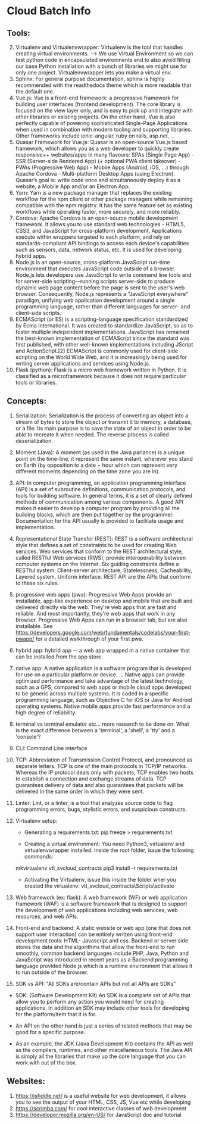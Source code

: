 # Cloud Batch Info
## Tools:

2. Virtualenv and Virtualenvwrapper: Virtualenv is the tool that handles creating virtual environments. --> We use Virtual Environment so we can test python code in encapsulated environments and to also avoid filling our base Python installation with a bunch of libraries we might use for only one project. Virtualenvwrapper lets you make a virtual env.
3. Sphinx: For general purpose documentation, sphinx is highly recommended with the readthedocs theme which is more readable that the default one. 
4. Vue.js: Vue  is a front-end framework: a progressive framework for building user interfaces (frontend development). The core library is focused on the view layer only, and is easy to pick up and integrate with other libraries or existing projects. On the other hand, Vue is also perfectly capable of powering sophisticated Single-Page Applications when used in combination with modern tooling and supporting libraries. Other frameworks include ionic-angular, ruby on rails, asp.net, ...
5. Quasar Framework for Vue.js: Quasar is an open-source Vue.js based framework, which allows you as a web developer to quickly create responsive++ websites/apps in many flavours: SPAs (Single Page App) - SSR (Server-side Rendered App) (+ optional PWA client takeover) - PWAs (Progressive Web App) - Mobile Apps (Android, iOS, …) through Apache Cordova - Multi-platform Desktop Apps (using Electron). Quasar’s goal is: write code once and simultaneously deploy it as a website, a Mobile App and/or an Electron App. 
6. Yarn: Yarn is a new package manager that replaces the existing workflow for the npm client or other package managers while remaining compatible with the npm registry. It has the same feature set as existing workflows while operating faster, more securely, and more reliably.
7. Cordova: Apache Cordova is an open-source mobile development framework. It allows you to use standard web technologies - HTML5, CSS3, and JavaScript for cross-platform development. Applications execute within wrappers targeted to each platform, and rely on standards-compliant API bindings to access each device's capabilities such as sensors, data, network status, etc. It is used for developing hybrid apps.
8. Node.js is an open-source, cross-platform JavaScript run-time environment that executes JavaScript code outside of a browser. Node.js lets developers use JavaScript to write command line tools and for server-side scripting—running scripts server-side to produce dynamic web page content before the page is sent to the user's web browser. Consequently, Node.js represents a "JavaScript everywhere" paradigm, unifying web application development around a single programming language, rather than different languages for server- and client-side scripts.
9. ECMAScript (or ES) is a scripting-language specification standardized by Ecma International. It was created to standardize JavaScript, so as to foster multiple independent implementations. JavaScript has remained the best-known implementation of ECMAScript since the standard was first published, with other well-known implementations including JScript and ActionScript.[2] ECMAScript is commonly used for client-side scripting on the World Wide Web, and it is increasingly being used for writing server applications and services using Node.js.
10. Flask (python): Flask is a micro web framework written in Python. It is classified as a microframework because it does not require particular tools or libraries.

## Concepts:
1. Serialization: Serialization is the process of converting an object into a stream of bytes to store the object or transmit it to memory, a database, or a file. Its main purpose is to save the state of an object in order to be able to recreate it when needed. The reverse process is called deserialization.
2. Moment (Java): A moment (as used in the Java parlance) is a unique point on the time-line; it represent the same instant, wherever you stand on Earth (by opposition to a date + hour which can represent very different moments depending on the time zone you are in).
3. API: In computer programming, an application programming interface (API) is a set of subroutine definitions, communication protocols, and tools for building software. In general terms, it is a set of clearly defined methods of communication among various components. A good API makes it easier to develop a computer program by providing all the building blocks, which are then put together by the programmer. Documentation for the API usually is provided to facilitate usage and implementation.
4. Representational State Transfer (REST): REST is a software architectural style that defines a set of constraints to be used for creating Web services. Web services that conform to the REST architectural style, called RESTful Web services (RWS), provide interoperability between computer systems on the Internet. Six guiding constraints define a RESTful system: Client-server architecture, Statelessness, Cacheability, Layered system, Uniform interface. REST API are the APIs that conform to these six rules.
5. progressive web apps (pwa): Progressive Web Apps provide an installable, app-like experience on desktop and mobile that are built and delivered directly via the web. They're web apps that are fast and reliable. And most importantly, they're web apps that work in any browser. Progressive Web Apps can run in a browser tab, but are also installable. See https://developers.google.com/web/fundamentals/codelabs/your-first-pwapp/ for a detailed walkthrough of your first pwa.
6. hybrid app: hybrid app -- a web app wrapped in a native container that can be installed from the app store.
7. native app: A native application is a software program that is developed for use on a particular platform or device. ... Native apps can provide optimized performance and take advantage of the latest technology, such as a GPS, compared to web apps or mobile cloud apps developed to be generic across multiple systems. It is coded in a specific programming language, such as Objective C for iOS or Java for Android operating systems. Native mobile apps provide fast performance and a high degree of reliability.
8. terminal vs terminal emulator etc... more research to be done on: What is the exact difference between a 'terminal', a 'shell', a 'tty' and a 'console'?
9. CLI: Command Line interface
10. TCP: Abbreviation of Transmission Control Protocol, and pronounced as separate letters. TCP is one of the main protocols in TCP/IP networks. Whereas the IP protocol deals only with packets, TCP enables two hosts to establish a connection and exchange streams of data. TCP guarantees delivery of data and also guarantees that packets will be delivered in the same order in which they were sent.
11. Linter: Lint, or a linter, is a tool that analyzes source code to flag programming errors, bugs, stylistic errors, and suspicious constructs.
12. Virtualenv setup:

    - Generating a requirements.txt: pip freeze > requirements.txt

    - Creating a virtual environment:
    You need Python3, virtualenv and virtualenvwrapper installed. Inside the root folder, issue the following commands:

    mkvirtualenv vtl_svcloud_contracts
    pip3 install -r requirements.txt

    - Activating the Virtualenv, issue this inside the folder wher you created the virtualenv: 
    vtl_svcloud_contracts\Scripts\activate

13. Web framework (ex: flask): A web framework (WF) or web application framework (WAF) is a software framework that is designed to support the development of web applications including web services, web resources, and web APIs.

14. Front-end and backend: A static website or web app (one that does not support user interaction) can be entirely written using front-end development tools: HTML- Javascript and css. Backend or server side stores the data and the algorithms that allow the front-end to run smoothly, common backend languages include PHP, Java, Python and JavaScript was introduced in recent years as a Backend programming language provided Node.js which is a runtime environment that allows it to run outside of the browser.

15. SDK vs API: "All SDKs are/contain APIs but not all APIs are SDKs"
- SDK: (Software Development Kit) An SDK is a complete set of APIs that allow you to perform any action you would need for creating applications. In addition an SDK may include other tools for developing for the platform/item that it is for.

- An API on the other hand is just a series of related methods that may be good for a specific purpose.

- As an example, the JDK (Java Development Kit) contains the API as well as the compilers, runtimes, and other miscellaneous tools. The Java API is simply all the libraries that make up the core language that you can work with out of the box.


## Websites:
1. https://jsfiddle.net/ is a useful website for web development, it allows you to see the output of your HTML, CSS, JS, Vue etc while developing
2. https://scrimba.com/ for cool interactive classes of web development
3. https://developer.mozilla.org/en-US/ for JavaScript doc and tutorial
